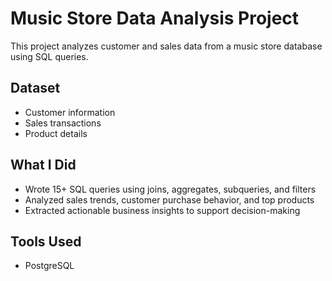 # Music Store Data Analysis Project

This project analyzes customer and sales data from a music store database using SQL queries.

## Dataset
- Customer information  
- Sales transactions  
- Product details

## What I Did
- Wrote 15+ SQL queries using joins, aggregates, subqueries, and filters  
- Analyzed sales trends, customer purchase behavior, and top products  
- Extracted actionable business insights to support decision-making

## Tools Used
- PostgreSQL

